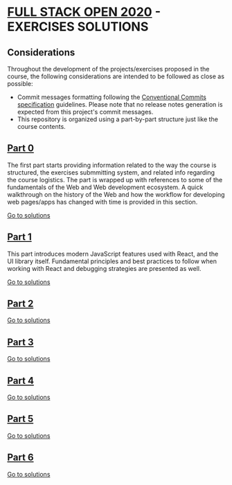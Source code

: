 # [FULL STACK OPEN 2020](https://fullstackopen.com/en) - EXERCISES SOLUTIONS

## Considerations

Throughout the development of the projects/exercises proposed in the course, the following considerations are intended to be followed as close as possible:

- Commit messages formatting following the [Conventional Commits specification](https://www.conventionalcommits.org/en/v1.0.0/#specification) guidelines. Please note that no release notes generation is expected from this project's commit messages.
- This repository is organized using a part-by-part structure just like the course contents.  

## [Part 0](https://fullstackopen.com/en/part0)

The first part starts providing information related to the way the course is structured, the exercises submmitting system, and related info regarding the course logistics. The part is wrapped up with references to some of the fundamentals of the Web and Web development ecosystem. A quick walkthrough on the history of the Web and how the workflow for developing web pages/apps has changed with time is provided in this section.

[Go to solutions](./part0)

## [Part 1](https://fullstackopen.com/en/part1)

This part introduces modern JavaScript features used with React, and the UI library itself. Fundamental principles and best practices to follow when working with React and debugging strategies are presented as well.

[Go to solutions](./part1)

## [Part 2](https://fullstackopen.com/en/part2)

[Go to solutions](./part2)

## [Part 3](https://fullstackopen.com/en/part3)

[Go to solutions](https://github.com/jaureguio/full-stack-open-part3)

## [Part 4](https://fullstackopen.com/en/part4)

[Go to solutions](./part4)

## [Part 5](https://fullstackopen.com/en/part5)

[Go to solutions](./part5)

## [Part 6](https://fullstackopen.com/en/part6)

[Go to solutions](./part6)
